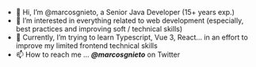 - 👋 Hi, I’m @marcosgnieto, a Senior Java Developer (15+ years exp.)
- 👀 I’m interested in everything related to web development (especially, best practices and improving soft / technical skills)
- 🌱 Currently, I’m trying to learn Typescript, Vue 3, React... in an effort to improve my limited frontend technical skills
- 📫 How to reach me ... ***@marcosgnieto*** on Twitter

<!---
marcosgnieto/marcosgnieto is a ✨ special ✨ repository because its `README.md` (this file) appears on your GitHub profile.
You can click the Preview link to take a look at your changes.
--->
